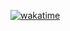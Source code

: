 [![wakatime](https://wakatime.com/badge/user/018d1470-7772-4615-9428-1b92be178aeb.svg)](https://wakatime.com/@018d1470-7772-4615-9428-1b92be178aeb)